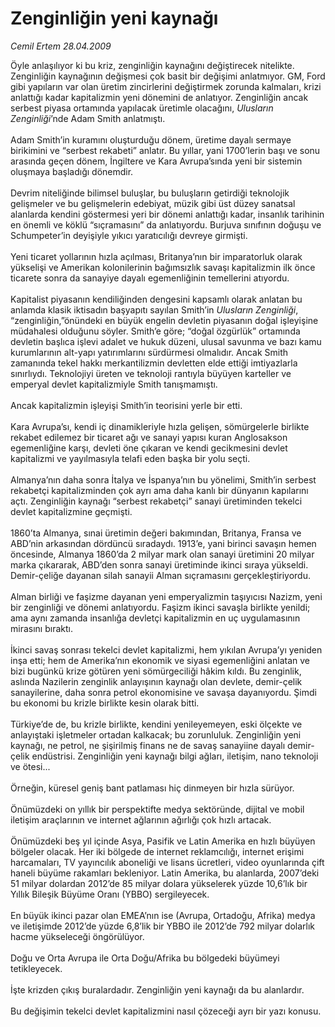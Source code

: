 # Zenginliğin yeni kaynağı

*Cemil Ertem 28.04.2009*

<div class="taraf_structure_2col_1zq">
<div class="margen_n">



 <p>Öyle anlaşılıyor ki bu kriz, zenginliğin kaynağını değiştirecek nitelikte. Zenginliğin kaynağının değişmesi çok basit bir değişimi anlatmıyor. GM, Ford gibi yapıların var olan üretim zincirlerini değiştirmek zorunda kalmaları, krizi anlattığı kadar kapitalizmin yeni dönemini de anlatıyor. Zenginliğin ancak serbest piyasa ortamında yapılacak üretimle olacağını, <i>Ulusların Zenginliği</i>’nde Adam Smith anlatmıştı.<br/><br/>Adam Smith’in kuramını oluşturduğu dönem, üretime dayalı sermaye birikimini ve “serbest rekabeti” anlatır. Bu yıllar, yani 1700’lerin başı ve sonu arasında geçen dönem, İngiltere ve Kara Avrupa’sında yeni bir sistemin oluşmaya başladığı dönemdir. <br/><br/>Devrim niteliğinde bilimsel buluşlar, bu buluşların getirdiği teknolojik gelişmeler ve bu gelişmelerin edebiyat, müzik gibi üst düzey sanatsal alanlarda kendini göstermesi yeri bir dönemi anlattığı kadar, insanlık tarihinin en önemli ve köklü “sıçramasını” da anlatıyordu. Burjuva sınıfının doğuşu ve Schumpeter’in deyişiyle yıkıcı yaratıcılığı devreye girmişti. <br/><br/>Yeni ticaret yollarının hızla açılması, Britanya’nın bir imparatorluk olarak yükselişi ve Amerikan kolonilerinin bağımsızlık savaşı kapitalizmin ilk önce ticarete sonra da sanayiye dayalı egemenliğinin temellerini atıyordu. <br/><br/>Kapitalist piyasanın kendiliğinden dengesini kapsamlı olarak anlatan bu anlamda klasik iktisadın başyapıtı sayılan Smith’in <i>Ulusların Zenginliği</i>, “zenginliğin,”önündeki en büyük engelin devletin piyasanın doğal işleyişine müdahalesi olduğunu söyler. Smith’e göre; “doğal özgürlük” ortamında devletin başlıca işlevi adalet ve hukuk düzeni, ulusal savunma ve bazı kamu kurumlarının alt-yapı yatırımlarını sürdürmesi olmalıdır. Ancak Smith zamanında tekel hakkı merkantilizmin devletten elde ettiği imtiyazlarla sınırlıydı. Teknolojiyi üreten ve teknoloji rantıyla büyüyen karteller ve emperyal devlet kapitalizmiyle Smith tanışmamıştı. <br/><br/>Ancak kapitalizmin işleyişi Smith’in teorisini yerle bir etti. <br/><br/>Kara Avrupa’sı, kendi iç dinamikleriyle hızla gelişen, sömürgelerle birlikte rekabet edilemez bir ticaret ağı ve sanayi yapısı kuran Anglosakson egemenliğine karşı, devleti öne çıkaran ve kendi gecikmesini devlet kapitalizmi ve yayılmasıyla telafi eden başka bir yolu seçti. <br/><br/>Almanya’nın daha sonra İtalya ve İspanya’nın bu yönelimi, Smith’in serbest rekabetçi kapitalizminden çok ayrı ama daha kanlı bir dünyanın kapılarını açtı. Zenginliğin kaynağı “serbest rekabetçi” sanayi üretiminden tekelci devlet kapitalizmine geçmişti. <br/><br/>1860’ta Almanya, sınai üretimin değeri bakımından, Britanya, Fransa ve ABD’nin arkasından dördüncü sıradaydı. 1913’e, yani birinci savaşın hemen öncesinde, Almanya 1860’da 2 milyar mark olan sanayi üretimini 20 milyar marka çıkararak, ABD’den sonra sanayi üretiminde ikinci sıraya yükseldi. Demir-çeliğe dayanan silah sanayii Alman sıçramasını gerçekleştiriyordu. <br/><br/>Alman birliği ve faşizme dayanan yeni emperyalizmin taşıyıcısı Nazizm, yeni bir zenginliği ve dönemi anlatıyordu. Faşizm ikinci savaşla birlikte yenildi; ama aynı zamanda insanlığa devletçi kapitalizmin en uç uygulamasının mirasını bıraktı. <br/><br/>İkinci savaş sonrası tekelci devlet kapitalizmi, hem yıkılan Avrupa’yı yeniden inşa etti; hem de Amerika’nın ekonomik ve siyasi egemenliğini anlatan ve bizi bugünkü krize götüren yeni sömürgeciliği hâkim kıldı. Bu zenginlik, aslında Nazilerin zenginlik anlayışının kaynağı olan devlete, demir-çelik sanayilerine, daha sonra petrol ekonomisine ve savaşa dayanıyordu. Şimdi bu ekonomi bu krizle birlikte kesin olarak bitti. <br/><br/>Türkiye’de de, bu krizle birlikte, kendini yenileyemeyen, eski ölçekte ve anlayıştaki işletmeler ortadan kalkacak; bu zorunluluk. Zenginliğin yeni kaynağı, ne petrol, ne şişirilmiş finans ne de savaş sanayiine dayalı demir-çelik endüstrisi. Zenginliğin yeni kaynağı bilgi ağları, iletişim, nano teknoloji ve ötesi... <br/><br/>Örneğin, küresel geniş bant patlaması hiç dinmeyen bir hızla sürüyor. <br/><br/>Önümüzdeki on yıllık bir perspektifte medya sektöründe, dijital ve mobil iletişim araçlarının ve internet ağlarının ağırlığı çok hızlı artacak. <br/><br/>Önümüzdeki beş yıl içinde Asya, Pasifik ve Latin Amerika en hızlı büyüyen bölgeler olacak. Her iki bölgede de internet reklamcılığı, internet erişimi harcamaları, TV yayıncılık aboneliği ve lisans ücretleri, video oyunlarında çift haneli büyüme rakamları bekleniyor. Latin Amerika, bu alanlarda, 2007’deki 51 milyar dolardan 2012’de 85 milyar dolara yükselerek yüzde 10,6’lık bir Yıllık Bileşik Büyüme Oranı (YBBO) sergileyecek. <br/><br/>En büyük ikinci pazar olan EMEA’nın ise (Avrupa, Ortadoğu, Afrika) medya ve iletişimde 2012’de yüzde 6,8’lik bir YBBO ile 2012’de 792 milyar dolarlık hacme yükseleceği öngörülüyor. <br/><br/>Doğu ve Orta Avrupa ile Orta Doğu/Afrika bu bölgedeki büyümeyi tetikleyecek. <br/><br/>İşte krizden çıkış buralardadır. Zenginliğin yeni kaynağı da bu alanlardır. <br/><br/>Bu değişimin tekelci devlet kapitalizmini nasıl çözeceği ayrı bir yazı konusu.</p>

<br/>


<div id="taraf_not">
</div>

</div>


</div>
